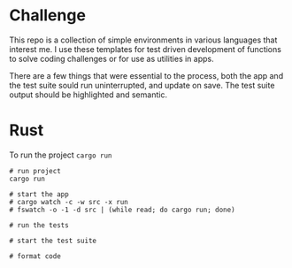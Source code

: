 # Challenge

This repo is a collection of simple environments in various languages that interest me. I use these templates for test driven development of functions to solve coding challenges or for use as utilities in apps.

There are a few things that were essential to the process, both the app and the test suite sould run uninterrupted, and update on save. The test suite output should be highlighted and semantic.

# Rust

To run the project `cargo run`

<!-- To run the tests `cargo test` -->

```shell
# run project
cargo run

# start the app
# cargo watch -c -w src -x run
# fswatch -o -1 -d src | (while read; do cargo run; done)

# run the tests

# start the test suite

# format code
```
